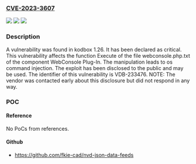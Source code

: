 ### [CVE-2023-3607](https://cve.mitre.org/cgi-bin/cvename.cgi?name=CVE-2023-3607)
![](https://img.shields.io/static/v1?label=Product&message=kodbox&color=blue)
![](https://img.shields.io/static/v1?label=Version&message=%3D%201.26%20&color=brighgreen)
![](https://img.shields.io/static/v1?label=Vulnerability&message=CWE-78%20OS%20Command%20Injection&color=brighgreen)

### Description

A vulnerability was found in kodbox 1.26. It has been declared as critical. This vulnerability affects the function Execute of the file webconsole.php.txt of the component WebConsole Plug-In. The manipulation leads to os command injection. The exploit has been disclosed to the public and may be used. The identifier of this vulnerability is VDB-233476. NOTE: The vendor was contacted early about this disclosure but did not respond in any way.

### POC

#### Reference
No PoCs from references.

#### Github
- https://github.com/fkie-cad/nvd-json-data-feeds

